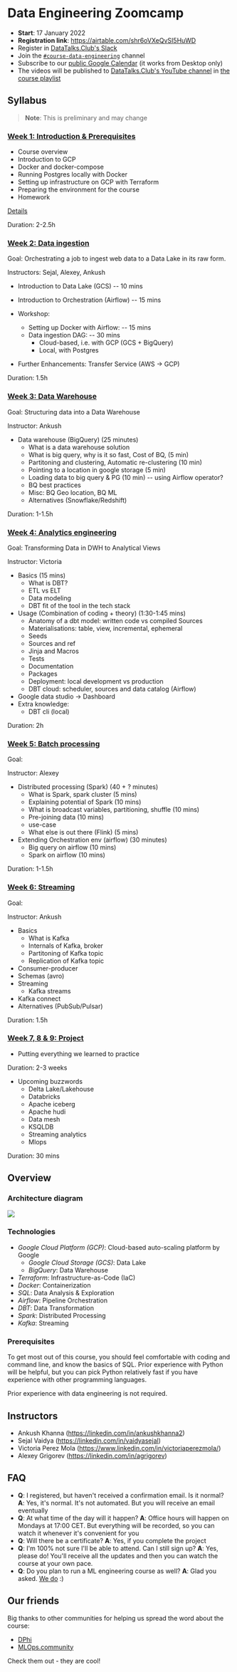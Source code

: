 # Data Engineering Zoomcamp

- **Start**: 17 January 2022
- **Registration link**: https://airtable.com/shr6oVXeQvSI5HuWD
- Register in [DataTalks.Club's Slack](https://datatalks.club/slack.html)
- Join the [`#course-data-engineering`](https://app.slack.com/client/T01ATQK62F8/C01FABYF2RG) channel
- Subscribe to our [public Google Calendar](https://calendar.google.com/calendar/?cid=ZXIxcjA1M3ZlYjJpcXU0dTFmaG02MzVxMG9AZ3JvdXAuY2FsZW5kYXIuZ29vZ2xlLmNvbQ) (it works from Desktop only)
- The videos will be published to [DataTalks.Club's YouTube channel](https://www.youtube.com/c/DataTalksClub) in [the course playlist](https://www.youtube.com/playlist?list=PL3MmuxUbc_hJed7dXYoJw8DoCuVHhGEQb) 


## Syllabus

> **Note**: This is preliminary and may change

### [Week 1: Introduction & Prerequisites](week_1_basics_n_setup)

* Course overview
* Introduction to GCP
* Docker and docker-compose 
* Running Postgres locally with Docker
* Setting up infrastructure on GCP with Terraform
* Preparing the environment for the course
* Homework

[Details](week_1_basics_n_setup)

Duration: 2-2.5h

### [Week 2: Data ingestion](week_2_data_ingestion)

Goal: Orchestrating a job to ingest web data to a Data Lake in its raw form.

Instructors: Sejal, Alexey, Ankush

* Introduction to Data Lake (GCS) -- 10 mins
  
* Introduction to Orchestration (Airflow) -- 15 mins
  
* Workshop:
  * Setting up Docker with Airflow: -- 15 mins
  * Data ingestion DAG: -- 30 mins 
    * Cloud-based, i.e. with GCP (GCS + BigQuery)
    * Local, with Postgres

* Further Enhancements: Transfer Service (AWS -> GCP)
   
Duration: 1.5h


### [Week 3: Data Warehouse](week_3_data_warehouse)

Goal: Structuring data into a Data Warehouse

Instructor: Ankush

* Data warehouse (BigQuery) (25 minutes)
    * What is a data warehouse solution
    * What is big query, why is it so fast, Cost of BQ,  (5 min)
    * Partitoning and clustering, Automatic re-clustering (10 min)
    * Pointing to a location in google storage (5 min)
    * Loading data to big query & PG (10 min) -- using Airflow operator?
    * BQ best practices
    * Misc: BQ Geo location, BQ ML 
    * Alternatives (Snowflake/Redshift)

Duration: 1-1.5h


### [Week 4: Analytics engineering](week_4_analytics_engineering/taxi_rides_ny/)

Goal: Transforming Data in DWH to Analytical Views

Instructor: Victoria

* Basics (15 mins)
    * What is DBT?
    * ETL vs ELT 
    * Data modeling
    * DBT fit of the tool in the tech stack
* Usage (Combination of coding + theory) (1:30-1:45 mins)
    * Anatomy of a dbt model: written code vs compiled Sources
    * Materialisations: table, view, incremental, ephemeral  
    * Seeds 
    * Sources and ref  
    * Jinja and Macros 
    * Tests  
    * Documentation 
    * Packages 
    * Deployment: local development vs production 
    * DBT cloud: scheduler, sources and data catalog (Airflow)
* Google data studio -> Dashboard
* Extra knowledge:
    * DBT cli (local)

Duration: 2h    


### [Week 5: Batch processing](week_5_batch_processing)

Goal: 

Instructor: Alexey

* Distributed processing (Spark) (40 + ? minutes)
    * What is Spark, spark cluster (5 mins)
    * Explaining potential of Spark (10 mins)
    * What is broadcast variables, partitioning, shuffle (10 mins)
    * Pre-joining data (10 mins)
    * use-case
    * What else is out there (Flink) (5 mins)
* Extending Orchestration env (airflow) (30 minutes)
    * Big query on airflow (10 mins)
    * Spark on airflow (10 mins)

Duration: 1-1.5h

### [Week 6: Streaming](week_6_stream_processing)

Goal: 

Instructor: Ankush

* Basics
    * What is Kafka
    * Internals of Kafka, broker
    * Partitoning of Kafka topic
    * Replication of Kafka topic
* Consumer-producer
* Schemas (avro)
* Streaming
    * Kafka streams
* Kafka connect
* Alternatives (PubSub/Pulsar)

Duration: 1.5h



### [Week 7, 8 & 9: Project](project)

* Putting everything we learned to practice

Duration: 2-3 weeks

* Upcoming buzzwords
  *  Delta Lake/Lakehouse
    * Databricks
    * Apache iceberg
    * Apache hudi
  * Data mesh
  * KSQLDB
  * Streaming analytics
  * Mlops
  
Duration: 30 mins

## Overview

### Architecture diagram
<img src="images/architecture/arch_1.jpg"/>

### Technologies
* *Google Cloud Platform (GCP)*: Cloud-based auto-scaling platform by Google
  * *Google Cloud Storage (GCS)*: Data Lake
  * *BigQuery*: Data Warehouse
* *Terraform*: Infrastructure-as-Code (IaC)
* *Docker*: Containerization
* *SQL*: Data Analysis & Exploration
* *Airflow*: Pipeline Orchestration
* *DBT*: Data Transformation
* *Spark*: Distributed Processing
* *Kafka*: Streaming


### Prerequisites

To get most out of this course, you should feel comfortable with coding and command line,
and know the basics of SQL. Prior experience with Python will be helpful, but you can pick 
Python relatively fast if you have experience with other programming languages.

Prior experience with data engineering is not required.



## Instructors

- Ankush Khanna (https://linkedin.com/in/ankushkhanna2)
- Sejal Vaidya (https://linkedin.com/in/vaidyasejal)
- Victoria Perez Mola (https://www.linkedin.com/in/victoriaperezmola/)
- Alexey Grigorev (https://linkedin.com/in/agrigorev)


## FAQ

* **Q**: I registered, but haven't received a confirmation email. Is it normal?
  **A**: Yes, it's normal. It's not automated. But you will receive an email eventually 
* **Q**: At what time of the day will it happen?
  **A**: Office hours will happen on Mondays at 17:00 CET. But everything will be recorded, so you can watch it whenever it's convenient for you
* **Q**: Will there be a certificate?
  **A**: Yes, if you complete the project
* **Q**: I'm 100% not sure I'll be able to attend. Can I still sign up?
  **A**: Yes, please do! You'll receive all the updates and then you can watch the course at your own pace. 
* **Q**: Do you plan to run a ML engineering course as well? **A**: Glad you asked. [We do](https://github.com/alexeygrigorev/mlbookcamp-code/tree/master/course-zoomcamp) :)


## Our friends 

Big thanks to other communities for helping us spread the word about the course: 

* [DPhi](https://dphi.tech/)
* [MLOps.community](https://mlops.community/)

Check them out - they are cool!
